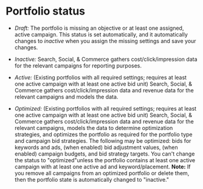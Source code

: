 # Portfolio status

<!-- used in multiple procedures -->

* *Draft:* The portfolio is missing an objective or at least one assigned, active campaign. This status is set automatically, and it automatically changes to *inactive* when you assign the missing settings and save your changes.

* *Inactive:* Search, Social, & Commerce gathers cost/click/impression data for the relevant campaigns for reporting purposes.

* *Active:* (Existing portfolios with all required settings; requires at least one active campaign with at least one active bid unit) Search, Social, & Commerce gathers cost/click/impression data and revenue data for the relevant campaigns and models the data.

* *Optimized:* (Existing portfolios with all required settings; requires at least one active campaign with at least one active bid unit) Search, Social, & Commerce gathers cost/click/impression data and revenue data for the relevant campaigns, models the data to determine optimization strategies, and optimizes the portfolio as required for the portfolio type and campaign bid strategies. The following may be optimized: bids for keywords and ads, (when enabled) bid adjustment values, (when enabled) campaign budgets, and bid strategy targets. You can't change the status to "optimized"unless the portfolio contains at least one active campaign with at least one active ad and keyword/placement. **Note:** If you remove all campaigns from an optimized portfolio or delete them, then the portfolio state is automatically changed to "inactive."
